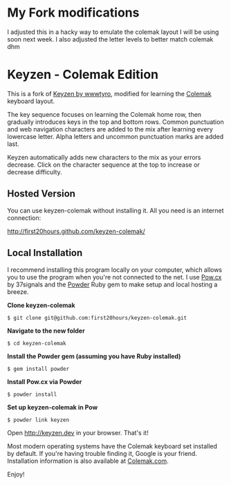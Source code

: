 My Fork modifications
=====

I adjusted this in a hacky way to emulate the colemak layout I will be using soon next week. I also adjusted the letter levels to better match colemak dhm

Keyzen - Colemak Edition
========================

This is a fork of [Keyzen by wwwtyro](https://github.com/wwwtyro/keyzen), modified for learning the [Colemak](http://colemak.com/) keyboard layout. 

The key sequence focuses on learning the Colemak home row, then gradually introduces keys in the top and bottom rows. Common punctuation and web navigation characters are added to the mix after learning every lowercase letter. Alpha letters and uncommon punctuation marks are added last.

Keyzen automatically adds new characters to the mix as your errors decrease. Click on the character sequence at the top to increase or decrease difficulty.

Hosted Version
--------------

You can use keyzen-colemak without installing it. All you need is an internet connection:

http://first20hours.github.com/keyzen-colemak/

Local Installation
------------------

I recommend installing this program locally on your computer, which allows you to use the program when you're not connected to the net. I use [Pow.cx](http://pow.cx) by 37signals and the [Powder](https://github.com/rodreegez/powder) Ruby gem to make setup and local hosting a breeze.

**Clone keyzen-colemak**

	$ git clone git@github.com:first20hours/keyzen-colemak.git

**Navigate to the new folder**

	$ cd keyzen-colemak

**Install the Powder gem (assuming you have Ruby installed)**

	$ gem install powder

**Install Pow.cx via Powder**

	$ powder install

**Set up keyzen-colemak in Pow**

	$ powder link keyzen

Open http://keyzen.dev in your browser. That's it!

Most modern operating systems have the Colemak keyboard set installed by default. If you're having trouble finding it, Google is your friend. Installation information is also available at [Colemak.com](http://colemak.com/wiki/index.php?title=Download).

Enjoy!
